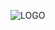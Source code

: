 ![LOGO](https://user-images.githubusercontent.com/25496262/214130065-2415c270-90f6-4bb5-95c4-3b8eee20a5d6.png)
